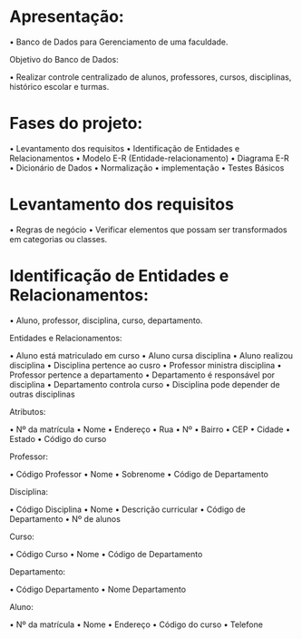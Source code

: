 # Apresentação:

• Banco de Dados para Gerenciamento de uma faculdade.

Objetivo do Banco de Dados:

• Realizar controle centralizado de alunos, professores, cursos, disciplinas, histórico escolar e turmas.

# Fases do projeto:

• Levantamento dos requisitos
• Identificação de Entidades e Relacionamentos
• Modelo E-R (Entidade-relacionamento)
• Diagrama E-R
• Dicionário de Dados
• Normalização
• implementação
• Testes Básicos

# Levantamento dos requisitos

• Regras de negócio
• Verificar elementos que possam ser transformados em categorias ou classes.

# Identificação de Entidades e Relacionamentos:

• Aluno, professor, disciplina, curso, departamento.

Entidades e Relacionamentos:

• Aluno está matriculado em curso
• Aluno cursa disciplina
• Aluno realizou disciplina
• Disciplina pertence ao cusro
• Professor ministra disciplina
• Professor pertence a departamento
• Departamento é responsável por disciplina
• Departamento controla curso
• Disciplina pode depender de outras disciplinas

Atributos:

• Nº da matrícula
• Nome
• Endereço
  • Rua
  • Nº
  • Bairro
  • CEP
  • Cidade
  • Estado
• Código do curso 

Professor:

• Código Professor
• Nome
• Sobrenome
• Código de Departamento

Disciplina:

• Código Disciplina
• Nome
• Descrição curricular
• Código de Departamento
• Nº de alunos

Curso:

• Código Curso
• Nome
• Código de Departamento

Departamento:

• Código Departamento
• Nome Departamento

Aluno:

• Nº da matrícula
• Nome
• Endereço
• Código do curso
• Telefone







